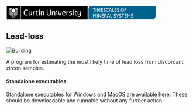 ![Curtin University: Timescales of Minerals Systems](resources/logo-linear.png)

## Lead-loss

![Building](https://github.com/MatthewDaggitt/LeadLoss/workflows/Python%20executable/badge.svg)

A program for estimating the most likely time of lead loss from discordant zircon samples.

#### Standalone executables

Standalone executables for Windows and MacOS are available 
[here](https://github.com/MatthewDaggitt/LeadLoss/releases). These should be downloadable
and runnable without any further action.